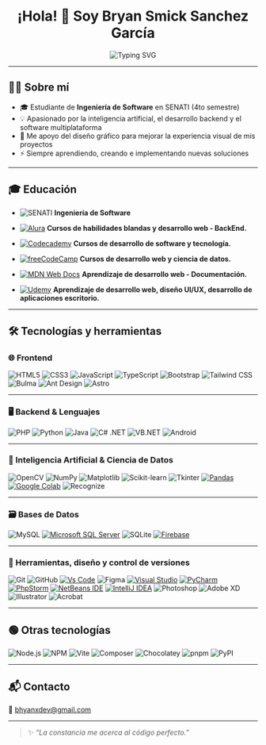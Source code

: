 <h1 align="center">¡Hola! 👋 Soy Bryan Smick Sanchez García</h1>

<p align="center">
  <img src="https://readme-typing-svg.herokuapp.com?font=Fira+Code&weight=500&size=22&pause=1000&color=00F7FF&center=true&vCenter=true&width=800&lines=Desarrollador+de+software+fullstack;Apasionado+por+la+IA+y+el+backend;Creativo+con+apoyo+en+diseño+gráfico" alt="Typing SVG" />
</p>

---

## 👨‍💻 Sobre mí

- 🎓 Estudiante de **Ingeniería de Software** en SENATI (4to semestre)
- 💡 Apasionado por la inteligencia artificial, el desarrollo backend y el software multiplataforma
- 🎨 Me apoyo del diseño gráfico para mejorar la experiencia visual de mis proyectos
- ⚡ Siempre aprendiendo, creando e implementando nuevas soluciones

---

## 🎓 Educación

- ![SENATI](https://img.shields.io/badge/SENATI-00BFFF?logo=data:image/png;base64,iVBORw0KGgoAAAANSUhEUgAAACAAAAcCAIAAADnKzRfAAAAxElEQVRIDbWBAQEAAAABIP6P8TBBQ4RBgAAAB/5qgtFBLMygAAAABJRU5ErkJggg==) **Ingeniería de Software**
- [![Alura](https://img.shields.io/badge/Alura-001332?logo=alura-white&logoColor=fff)](#) **Cursos de habilidades blandas y desarrollo web - BackEnd.**

- [![Codecademy](https://img.shields.io/badge/Codecademy-%2321759B.svg?logo=codecademy&logoColor=white)](#) **Cursos de desarrollo de software y tecnología.**

- [![freeCodeCamp](https://img.shields.io/badge/freeCodeCamp-0A0A23?logo=freecodecamp&logoColor=fff)](#) **Cursos de desarrollo web y ciencia de datos.**

- [![MDN Web Docs](https://img.shields.io/badge/MDN%20Web%20Docs-000?logo=mdnwebdocs&logoColor=fff)](#) **Aprendizaje de desarrollo web - Documentación.**

- [![Udemy](https://img.shields.io/badge/Udemy-A435F0?logo=udemy&logoColor=fff)](#)  **Aprendizaje de desarrollo web, diseño UI/UX, desarrollo de aplicaciones escritorio.**

---

## 🛠️ Tecnologías y herramientas

### 🌐 Frontend

![HTML5](https://img.shields.io/badge/HTML5-E34F26?logo=html5&logoColor=white) 
![CSS3](https://img.shields.io/badge/CSS3-1572B6?logo=css3&logoColor=white) 
![JavaScript](https://img.shields.io/badge/JavaScript-F7DF1E?logo=javascript&logoColor=black) 
![TypeScript](https://img.shields.io/badge/TypeScript-3178C6?logo=typescript&logoColor=white) 
![Bootstrap](https://img.shields.io/badge/Bootstrap-7952B3?logo=bootstrap&logoColor=white) 
![Tailwind CSS](https://img.shields.io/badge/TailwindCSS-06B6D4?logo=tailwindcss&logoColor=white) 
![Bulma](https://img.shields.io/badge/Bulma-00D1B2?logo=bulma&logoColor=white) 
![Ant Design](https://img.shields.io/badge/AntDesign-0170FE?logo=antdesign&logoColor=white) 
![Astro](https://img.shields.io/badge/Astro-000000?logo=astro&logoColor=white) 

---

### 🖥️ Backend & Lenguajes

![PHP](https://img.shields.io/badge/PHP-777BB4?logo=php&logoColor=white) 
![Python](https://img.shields.io/badge/Python-3776AB?logo=python&logoColor=white) 
![Java](https://img.shields.io/badge/Java-ED8B00?logo=openjdk&logoColor=white) 
![C# .NET](https://img.shields.io/badge/C%23-512BD4?logo=csharp&logoColor=white) 
![VB.NET](https://img.shields.io/badge/VB.NET-512BD4?logo=dotnet&logoColor=white) 
![Android](https://img.shields.io/badge/Android-3DDC84?logo=android&logoColor=white) 

---

### 🧠 Inteligencia Artificial & Ciencia de Datos

![OpenCV](https://img.shields.io/badge/OpenCV-5C3EE8?logo=opencv&logoColor=white) 
![NumPy](https://img.shields.io/badge/NumPy-013243?logo=numpy&logoColor=white) 
![Matplotlib](https://img.shields.io/badge/Matplotlib-11557C?logo=matplotlib&logoColor=white) 
![Scikit-learn](https://img.shields.io/badge/Scikit--Learn-F7931E?logo=scikit-learn&logoColor=white) 
![Tkinter](https://img.shields.io/badge/Tkinter-%23FFB400?logo=python&logoColor=white) 
[![Pandas](https://img.shields.io/badge/Pandas-150458?logo=pandas&logoColor=fff)](#) 
[![Google Colab](https://img.shields.io/badge/Google%20Colab-F9AB00?logo=googlecolab&logoColor=fff)](#) 
![Recognize](https://img.shields.io/badge/Recognize-AI-blueviolet) 

---

### 🗃️ Bases de Datos

![MySQL](https://img.shields.io/badge/MySQL-4479A1?logo=mysql&logoColor=white) 
[![Microsoft SQL Server](https://custom-icon-badges.demolab.com/badge/Microsoft%20SQL%20Server-CC2927?logo=mssqlserver-white&logoColor=white)](#) 
![SQLite](https://img.shields.io/badge/SQLite-003B57?logo=sqlite&logoColor=white) 
[![Firebase](https://img.shields.io/badge/Firebase-039BE5?logo=Firebase&logoColor=white)](#)

---

### 🧩 Herramientas, diseño y control de versiones

![Git](https://img.shields.io/badge/Git-F05032?logo=git&logoColor=white) 
![GitHub](https://img.shields.io/badge/GitHub-181717?logo=github&logoColor=white) 
[![Vs Code](https://custom-icon-badges.demolab.com/badge/Visual%20Studio%20Code-0078d7.svg?logo=vsc&logoColor=white)](#)
![Figma](https://img.shields.io/badge/Figma-F24E1E?logo=figma&logoColor=white) 
[![Visual Studio](https://custom-icon-badges.demolab.com/badge/Visual%20Studio-5C2D91.svg?&logo=visual-studio&logoColor=white)](#)
[![PyCharm](https://img.shields.io/badge/PyCharm-000?logo=pycharm&logoColor=fff)](#)
[![PhpStorm](https://img.shields.io/badge/PhpStorm-000?logo=phpstorm&logoColor=fff)](#)
[![NetBeans IDE](https://img.shields.io/badge/NetBeans%20IDE-1B6AC6.svg?logo=apache-netbeans-ide&logoColor=white)](#)
[![IntelliJ IDEA](https://img.shields.io/badge/IntelliJIDEA-000000.svg?logo=intellij-idea&logoColor=white)](#)
![Photoshop](https://img.shields.io/badge/Photoshop-31A8FF?logo=adobephotoshop&logoColor=white) 
![Adobe XD](https://img.shields.io/badge/Adobe%20XD-FF61F6?logo=adobexd&logoColor=white) 
![Illustrator](https://img.shields.io/badge/Illustrator-FF9A00?logo=adobeillustrator&logoColor=white) 
![Acrobat](https://img.shields.io/badge/Acrobat-EC1C24?logo=adobeacrobatreader&logoColor=white) 

---

## 🟢 Otras tecnologías

![Node.js](https://img.shields.io/badge/Node.js-339933?logo=nodedotjs&logoColor=white) 
![NPM](https://img.shields.io/badge/NPM-CB3837?logo=npm&logoColor=white) 
![Vite](https://img.shields.io/badge/Vite-646CFF?logo=vite&logoColor=white) 
![Composer](https://img.shields.io/badge/Composer-885630?logo=composer&logoColor=white) 
![Chocolatey](https://img.shields.io/badge/Chocolatey-7A3A33?logo=chocolatey&logoColor=white) 
![pnpm](https://img.shields.io/badge/pnpm-FB7185?logo=pnpm&logoColor=white) 
![PyPI](https://img.shields.io/badge/PyPI-3776AB?logo=pypi&logoColor=white)

---

## 📬 Contacto

📧 [bhyanxdev@gmail.com](mailto:bhyanxdev@gmail.com)

---

> ✨ *“La constancia me acerca al código perfecto.”*
